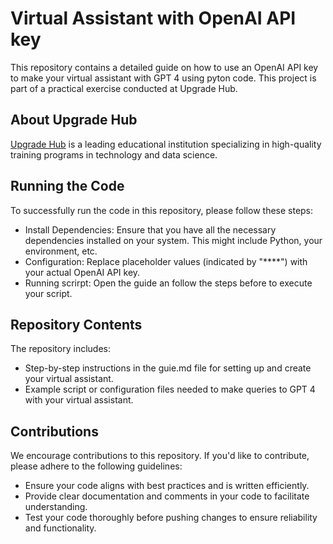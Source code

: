 # Virtual Assistant with OpenAI API key
This repository contains a detailed guide on how to use an OpenAI API key to make your virtual assistant with GPT 4 using pyton code. This project is part of a practical exercise conducted at Upgrade Hub.
 
## About Upgrade Hub
[Upgrade Hub](https://www.upgrade-hub.com/) is a leading educational institution specializing in high-quality training programs in technology and data science.

 ## Running the Code
To successfully run the code in this repository, please follow these steps: </br>
- Install Dependencies: Ensure that you have all the necessary dependencies installed on your system. This might include Python, your environment, etc.
- Configuration: Replace placeholder values (indicated by "****") with your actual OpenAI API key.
- Running scrirpt: Open the guide an follow the steps before to execute your script.

## Repository Contents
The repository includes:
- Step-by-step instructions in the guie.md file for setting up and create your virtual assistant.
- Example script or configuration files needed to make queries to GPT 4 with your virtual assistant.

## Contributions
We encourage contributions to this repository. If you'd like to contribute, please adhere to the following guidelines:
- Ensure your code aligns with best practices and is written efficiently.
- Provide clear documentation and comments in your code to facilitate understanding.
- Test your code thoroughly before pushing changes to ensure reliability and functionality.
